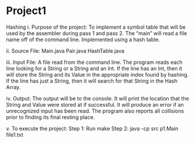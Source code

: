 # Project1
Hashing
i. Purpose of the project: To implement a symbol table that will be used by the assembler during pass 1 and pass 2. The “main” will read a file name off of the command line. Implemented using a hash table.

ii. Source File: Main.java Pair.java HashTable.java

iii. Input File: A file read from the command line. The program reads each line looking for a String or a String and an Int. If the line has an Int, then it will store the String and its Value in the appropriate index found by hashing. If the line has just a String, then it will search for that String in the Hash Array.

iv. Output: The output will be to the console. It will print the location that the String and Value were stored at if successful. It will produce an error if an unrecognized input has been read. The program also reports all collisions prior to finding its final resting place. 

v. To execute the project: Step 1: Run make
Step 2: java -cp src p1.Main file1.txt
